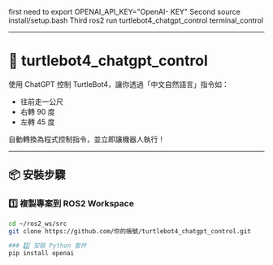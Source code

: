 first
need to export OPENAI_API_KEY="OpenAI- KEY"
Second
source install/setup.bash
Third
ros2 run turtlebot4_chatgpt_control terminal_control

---------------------------------------------------------
# 🤖 turtlebot4_chatgpt_control

使用 ChatGPT 控制 TurtleBot4，讓你透過「中文自然語言」指令如：

- 往前走一公尺
- 右轉 90 度
- 左轉 45 度

自動轉換為程式控制指令，並立即讓機器人執行！

---

## 📦 安裝步驟

### 1️⃣ 複製專案到 ROS2 Workspace

```bash
cd ~/ros2_ws/src
git clone https://github.com/你的帳號/turtlebot4_chatgpt_control.git

### 2️⃣ 安裝 Python 套件
pip install openai

